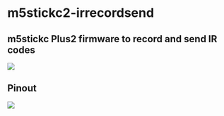 # m5stickc2-irrecordsend
## m5stickc Plus2 firmware to record and send IR codes

![](/gui.jpg)


## Pinout 

![](/pinout.jpg)


